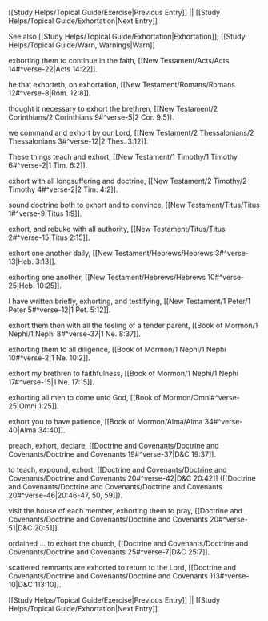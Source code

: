 [[Study Helps/Topical Guide/Exercise|Previous Entry]]  ||  [[Study Helps/Topical Guide/Exhortation|Next Entry]]

 See also [[Study Helps/Topical Guide/Exhortation|Exhortation]]; [[Study Helps/Topical Guide/Warn, Warnings|Warn]]

 exhorting them to continue in the faith, [[New Testament/Acts/Acts 14#^verse-22|Acts 14:22]].

 he that exhorteth, on exhortation, [[New Testament/Romans/Romans 12#^verse-8|Rom. 12:8]].

 thought it necessary to exhort the brethren, [[New Testament/2 Corinthians/2 Corinthians 9#^verse-5|2 Cor. 9:5]].

 we command and exhort by our Lord, [[New Testament/2 Thessalonians/2 Thessalonians 3#^verse-12|2 Thes. 3:12]].

 These things teach and exhort, [[New Testament/1 Timothy/1 Timothy 6#^verse-2|1 Tim. 6:2]].

 exhort with all longsuffering and doctrine, [[New Testament/2 Timothy/2 Timothy 4#^verse-2|2 Tim. 4:2]].

 sound doctrine both to exhort and to convince, [[New Testament/Titus/Titus 1#^verse-9|Titus 1:9]].

 exhort, and rebuke with all authority, [[New Testament/Titus/Titus 2#^verse-15|Titus 2:15]].

 exhort one another daily, [[New Testament/Hebrews/Hebrews 3#^verse-13|Heb. 3:13]].

 exhorting one another, [[New Testament/Hebrews/Hebrews 10#^verse-25|Heb. 10:25]].

 I have written briefly, exhorting, and testifying, [[New Testament/1 Peter/1 Peter 5#^verse-12|1 Pet. 5:12]].

 exhort them then with all the feeling of a tender parent, [[Book of Mormon/1 Nephi/1 Nephi 8#^verse-37|1 Ne. 8:37]].

 exhorting them to all diligence, [[Book of Mormon/1 Nephi/1 Nephi 10#^verse-2|1 Ne. 10:2]].

 exhort my brethren to faithfulness, [[Book of Mormon/1 Nephi/1 Nephi 17#^verse-15|1 Ne. 17:15]].

 exhorting all men to come unto God, [[Book of Mormon/Omni#^verse-25|Omni 1:25]].

 exhort you to have patience, [[Book of Mormon/Alma/Alma 34#^verse-40|Alma 34:40]].

 preach, exhort, declare, [[Doctrine and Covenants/Doctrine and Covenants/Doctrine and Covenants 19#^verse-37|D&C 19:37]].

 to teach, expound, exhort, [[Doctrine and Covenants/Doctrine and Covenants/Doctrine and Covenants 20#^verse-42|D&C 20:42]] ([[Doctrine and Covenants/Doctrine and Covenants/Doctrine and Covenants 20#^verse-46|20:46-47, 50, 59]]).

 visit the house of each member, exhorting them to pray, [[Doctrine and Covenants/Doctrine and Covenants/Doctrine and Covenants 20#^verse-51|D&C 20:51]].

 ordained ... to exhort the church, [[Doctrine and Covenants/Doctrine and Covenants/Doctrine and Covenants 25#^verse-7|D&C 25:7]].

 scattered remnants are exhorted to return to the Lord, [[Doctrine and Covenants/Doctrine and Covenants/Doctrine and Covenants 113#^verse-10|D&C 113:10]].

[[Study Helps/Topical Guide/Exercise|Previous Entry]]  ||  [[Study Helps/Topical Guide/Exhortation|Next Entry]]